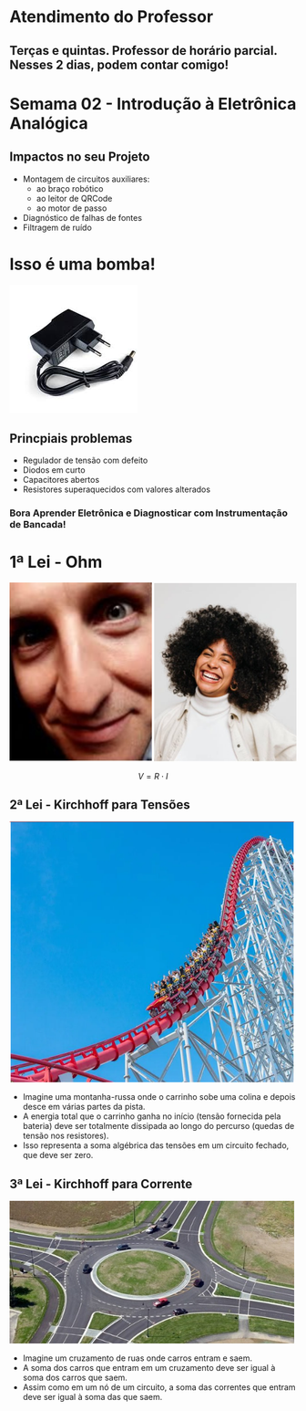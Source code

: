 # Atendimento do Professor

## Terças e quintas. Professor de horário parcial. Nesses 2 dias, podem contar comigo!

# Semama 02 - Introdução à Eletrônica Analógica

## Impactos no seu Projeto

* Montagem de circuitos auxiliares:
  * ao braço robótico
  * ao leitor de QRCode
  * ao motor de passo
* Diagnóstico de falhas de fontes
* Filtragem de ruído


# Isso é uma bomba!

![Fonte](https://github.com/agodoi/m05-semana02/blob/main/imgs/fonte12V1A.jpg)

## Princpiais problemas

* Regulador de tensão com defeito
* Diodos em curto
* Capacitores abertos
* Resistores superaquecidos com valores alterados

### Bora Aprender Eletrônica e Diagnosticar com Instrumentação de Bancada!

# 1ª Lei - Ohm

<img src="https://github.com/agodoi/m05-semana02/blob/main/imgs/pessoa_vendo.jpg" width="250"> <img src="https://github.com/agodoi/m05-semana02/blob/main/imgs/pessoa_sorrindo.jpg" width="250">

$$
V = R \cdot I
$$


## 2ª Lei - Kirchhoff para Tensões

<img src="https://github.com/agodoi/m05-semana02/blob/main/imgs/montanha_russa.png" width="500">


* Imagine uma montanha-russa onde o carrinho sobe uma colina e depois desce em várias partes da pista.
* A energia total que o carrinho ganha no início (tensão fornecida pela bateria) deve ser totalmente dissipada ao longo do percurso (quedas de tensão nos resistores).
* Isso representa a soma algébrica das tensões em um circuito fechado, que deve ser zero.

## 3ª Lei - Kirchhoff para Corrente

<img src="https://github.com/agodoi/m05-semana02/blob/main/imgs/rotatoria.jpg" width="500">


* Imagine um cruzamento de ruas onde carros entram e saem.
* A soma dos carros que entram em um cruzamento deve ser igual à soma dos carros que saem.
* Assim como em um nó de um circuito, a soma das correntes que entram deve ser igual à soma das que saem.
